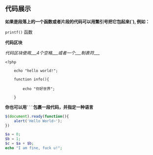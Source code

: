 ## 代码展示

**如果是段落上的一个函数或者片段的代码可以用繁引号把它包起来(`), 例如：**

`printf()` 函数

**代码区块**

*代码区块使用___4个空格___或者一个___制表符___*

	<?php
	
		echo "hello world!";
	
		function info(){
	
			echo "你好世界";
	
		}

__你也可以用` ``` `包裹一段代码，并指定一种语言__

```javascript   
$(document).ready(function(){
    alert('Hello World~');
})
```

```php 
$a = 0;
$b = 1;
$c = $a + $b;
echo "I am fine, fuck u!";
```















